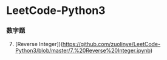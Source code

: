 # LeetCode-Python3
### 数字题
7. [Reverse Integer])(https://github.com/zuolinye/LeetCode-Python3/blob/master/7.%20Reverse%20Integer.ipynb)
